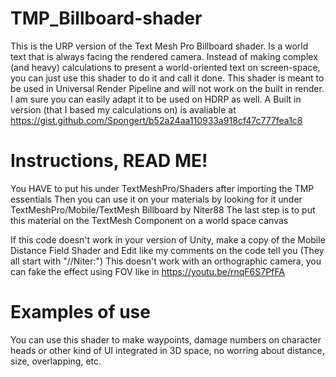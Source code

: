 # TMP_Billboard-shader
This is the URP version of the Text Mesh Pro Billboard shader. Is a world text that is always facing the rendered camera.
Instead of making complex (and heavy) calculations to present a world-oriented text on screen-space, you can just use this shader to do it and call it done.
This shader is meant to be used in Universal Render Pipeline and will not work on the built in render. I am sure you can easily adapt it to be used on HDRP as well.
A Built in version (that I based my calculations on) is avaliable at https://gist.github.com/Spongert/b52a24aa110933a918cf47c777fea1c8

# Instructions, READ ME!
You HAVE to put his under TextMeshPro/Shaders after importing the TMP essentials
Then you can use it on your materials by looking for it under TextMeshPro/Mobile/TextMesh Billboard by Niter88
The last step is to put this material on the TextMesh Component on a world space canvas

If this code doesn't work in your version of Unity, make a copy of the Mobile Distance Field Shader and Edit like my comments on the code tell you (They all start with "//Niter:")
This doesn't work with an orthographic camera, you can fake the effect using FOV like in https://youtu.be/rnqF6S7PfFA

# Examples of use
You can use this shader to make waypoints, damage numbers on character heads or other kind of UI integrated in 3D space, no worring about distance, size, overlapping, etc.
